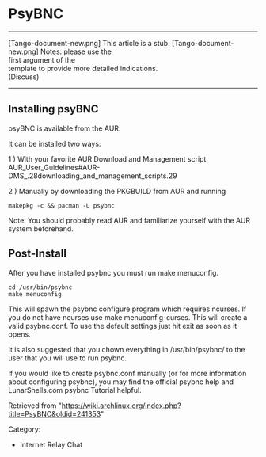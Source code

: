 PsyBNC
======

  ------------------------ ------------------------ ------------------------
  [Tango-document-new.png] This article is a stub.  [Tango-document-new.png]
                           Notes: please use the    
                           first argument of the    
                           template to provide more 
                           detailed indications.    
                           (Discuss)                
  ------------------------ ------------------------ ------------------------

Installing psyBNC
-----------------

psyBNC is available from the AUR.

It can be installed two ways:

1 ) With your favorite AUR Download and Management script
AUR_User_Guidelines#AUR-DMS_.28downloading_and_management_scripts.29

2 ) Manually by downloading the PKGBUILD from AUR and running

    makepkg -c && pacman -U psybnc

Note: You should probably read AUR and familiarize yourself with the AUR
system beforehand.

Post-Install
------------

After you have installed psybnc you must run make menuconfig.

    cd /usr/bin/psybnc
    make menuconfig

This will spawn the psybnc configure program which requires ncurses. If
you do not have ncurses use make menuconfig-curses. This will create a
valid psybnc.conf. To use the default settings just hit exit as soon as
it opens.

It is also suggested that you chown everything in /usr/bin/psybnc/ to
the user that you will use to run psybnc.

If you would like to create psybnc.conf manually (or for more
information about configuring psybnc), you may find the official psybnc
help and LunarShells.com psybnc Tutorial helpful.

Retrieved from
"https://wiki.archlinux.org/index.php?title=PsyBNC&oldid=241353"

Category:

-   Internet Relay Chat
